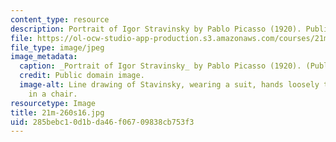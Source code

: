 ```yaml
---
content_type: resource
description: Portrait of Igor Stravinsky by Pablo Picasso (1920). Public domain image.
file: https://ol-ocw-studio-app-production.s3.amazonaws.com/courses/21m-260-stravinsky-to-the-present-spring-2016/285bebc10d1bda46f06709838cb753f3_21m-260s16.jpg
file_type: image/jpeg
image_metadata:
  caption: _Portrait of Igor Stravinsky_ by Pablo Picasso (1920). (Public domain image.)
  credit: Public domain image.
  image-alt: Line drawing of Stavinsky, wearing a suit, hands loosely together, sitting
    in a chair.
resourcetype: Image
title: 21m-260s16.jpg
uid: 285bebc1-0d1b-da46-f067-09838cb753f3
---
```

